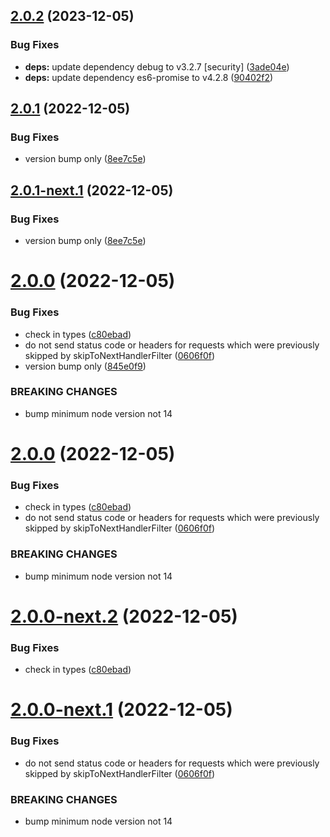 ## [2.0.2](https://github.com/richardkazuomiller/express-http-proxy/compare/v2.0.1...v2.0.2) (2023-12-05)


### Bug Fixes

* **deps:** update dependency debug to v3.2.7 [security] ([3ade04e](https://github.com/richardkazuomiller/express-http-proxy/commit/3ade04e5db84dc6844edf9ee1ff2a07c382f8742))
* **deps:** update dependency es6-promise to v4.2.8 ([90402f2](https://github.com/richardkazuomiller/express-http-proxy/commit/90402f2705a6881687d9380951a35b9e4457ca1f))

## [2.0.1](https://github.com/richardkazuomiller/express-http-proxy/compare/v2.0.0...v2.0.1) (2022-12-05)


### Bug Fixes

* version bump only ([8ee7c5e](https://github.com/richardkazuomiller/express-http-proxy/commit/8ee7c5e9af1d1a17451733756f32a2ec127e0bab))

## [2.0.1-next.1](https://github.com/richardkazuomiller/express-http-proxy/compare/v2.0.0...v2.0.1-next.1) (2022-12-05)


### Bug Fixes

* version bump only ([8ee7c5e](https://github.com/richardkazuomiller/express-http-proxy/commit/8ee7c5e9af1d1a17451733756f32a2ec127e0bab))

# [2.0.0](https://github.com/richardkazuomiller/express-http-proxy/compare/v1.6.3...v2.0.0) (2022-12-05)


### Bug Fixes

* check in types ([c80ebad](https://github.com/richardkazuomiller/express-http-proxy/commit/c80ebad416cf9f730fe06fa054d8e376011e2b3e))
* do not send status code or headers for requests which were previously skipped by skipToNextHandlerFilter ([0606f0f](https://github.com/richardkazuomiller/express-http-proxy/commit/0606f0f185ef81605e01cbf6e0a81d9e96dad0e9))
* version bump only ([845e0f9](https://github.com/richardkazuomiller/express-http-proxy/commit/845e0f933c28c3bee9a7d9641c3138ad64015b2b))


### BREAKING CHANGES

* bump minimum node version not 14

# [2.0.0](https://github.com/richardkazuomiller/express-http-proxy/compare/v1.6.3...v2.0.0) (2022-12-05)


### Bug Fixes

* check in types ([c80ebad](https://github.com/richardkazuomiller/express-http-proxy/commit/c80ebad416cf9f730fe06fa054d8e376011e2b3e))
* do not send status code or headers for requests which were previously skipped by skipToNextHandlerFilter ([0606f0f](https://github.com/richardkazuomiller/express-http-proxy/commit/0606f0f185ef81605e01cbf6e0a81d9e96dad0e9))


### BREAKING CHANGES

* bump minimum node version not 14

# [2.0.0-next.2](https://github.com/richardkazuomiller/express-http-proxy/compare/v2.0.0-next.1...v2.0.0-next.2) (2022-12-05)


### Bug Fixes

* check in types ([c80ebad](https://github.com/richardkazuomiller/express-http-proxy/commit/c80ebad416cf9f730fe06fa054d8e376011e2b3e))

# [2.0.0-next.1](https://github.com/richardkazuomiller/express-http-proxy/compare/v1.6.3...v2.0.0-next.1) (2022-12-05)


### Bug Fixes

* do not send status code or headers for requests which were previously skipped by skipToNextHandlerFilter ([0606f0f](https://github.com/richardkazuomiller/express-http-proxy/commit/0606f0f185ef81605e01cbf6e0a81d9e96dad0e9))


### BREAKING CHANGES

* bump minimum node version not 14
